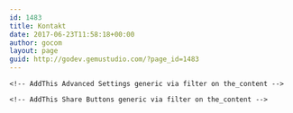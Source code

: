 ```yaml
---
id: 1483
title: Kontakt
date: 2017-06-23T11:58:18+00:00
author: gocom
layout: page
guid: http://godev.gemustudio.com/?page_id=1483
---
```

<div id="dslc-theme-content">
  <div id="dslc-theme-content-inner">
    <div role="form" class="wpcf7" id="wpcf7-f1514-o1" lang="pl-PL" dir="ltr">
      <div class="screen-reader-response">
      </div>
    </div>
    
    <!-- AddThis Advanced Settings generic via filter on the_content -->
    
    <!-- AddThis Share Buttons generic via filter on the_content -->
  </div>
</div>